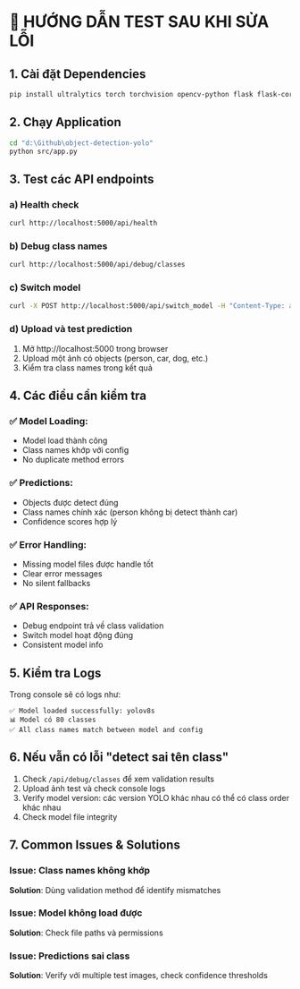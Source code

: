 
# 🧪 HƯỚNG DẪN TEST SAU KHI SỬA LỖI

## 1. Cài đặt Dependencies
```bash
pip install ultralytics torch torchvision opencv-python flask flask-cors numpy pillow
```

## 2. Chạy Application
```bash
cd "d:\Github\object-detection-yolo"
python src/app.py
```

## 3. Test các API endpoints

### a) Health check
```bash
curl http://localhost:5000/api/health
```

### b) Debug class names
```bash
curl http://localhost:5000/api/debug/classes
```

### c) Switch model
```bash
curl -X POST http://localhost:5000/api/switch_model -H "Content-Type: application/json" -d '{"model_name": "yolov8s"}'
```

### d) Upload và test prediction
1. Mở http://localhost:5000 trong browser
2. Upload một ảnh có objects (person, car, dog, etc.)
3. Kiểm tra class names trong kết quả

## 4. Các điều cần kiểm tra

### ✅ Model Loading:
- Model load thành công
- Class names khớp với config
- No duplicate method errors

### ✅ Predictions:
- Objects được detect đúng
- Class names chính xác (person không bị detect thành car)
- Confidence scores hợp lý

### ✅ Error Handling:
- Missing model files được handle tốt
- Clear error messages
- No silent fallbacks

### ✅ API Responses:
- Debug endpoint trả về class validation
- Switch model hoạt động đúng
- Consistent model info

## 5. Kiểm tra Logs

Trong console sẽ có logs như:
```
✅ Model loaded successfully: yolov8s
📊 Model có 80 classes
✅ All class names match between model and config
```

## 6. Nếu vẫn có lỗi "detect sai tên class"

1. Check `/api/debug/classes` để xem validation results
2. Upload ảnh test và check console logs
3. Verify model version: các version YOLO khác nhau có thể có class order khác nhau
4. Check model file integrity

## 7. Common Issues & Solutions

### Issue: Class names không khớp
**Solution**: Dùng validation method để identify mismatches

### Issue: Model không load được
**Solution**: Check file paths và permissions

### Issue: Predictions sai class
**Solution**: Verify với multiple test images, check confidence thresholds
